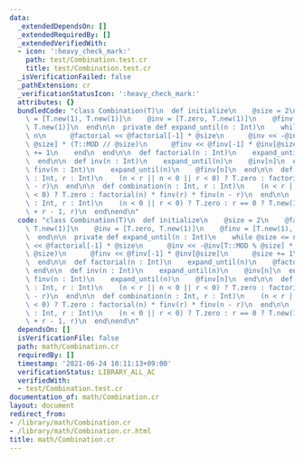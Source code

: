```yaml
---
data:
  _extendedDependsOn: []
  _extendedRequiredBy: []
  _extendedVerifiedWith:
  - icon: ':heavy_check_mark:'
    path: test/Combination.test.cr
    title: test/Combination.test.cr
  _isVerificationFailed: false
  _pathExtension: cr
  _verificationStatusIcon: ':heavy_check_mark:'
  attributes: {}
  bundledCode: "class Combination(T)\n  def initialize\n    @size = 2\n    @factorial\
    \ = [T.new(1), T.new(1)]\n    @inv = [T.zero, T.new(1)]\n    @finv = [T.new(1),\
    \ T.new(1)]\n  end\n\n  private def expand_until(n : Int)\n    while @size <=\
    \ n\n      @factorial << @factorial[-1] * @size\n      @inv << -@inv[T::MOD %\
    \ @size] * (T::MOD // @size)\n      @finv << @finv[-1] * @inv[@size]\n      @size\
    \ += 1\n    end\n  end\n\n  def factorial(n : Int)\n    expand_until(n)\n    @factorial[n]\n\
    \  end\n\n  def inv(n : Int)\n    expand_until(n)\n    @inv[n]\n  end\n\n  def\
    \ finv(n : Int)\n    expand_until(n)\n    @finv[n]\n  end\n\n  def permutation(n\
    \ : Int, r : Int)\n    (n < r || n < 0 || r < 0) ? T.zero : factorial(n) * finv(n\
    \ - r)\n  end\n\n  def combination(n : Int, r : Int)\n    (n < r || n < 0 || r\
    \ < 0) ? T.zero : factorial(n) * finv(r) * finv(n - r)\n  end\n\n  def repeated_combination(n\
    \ : Int, r : Int)\n    (n < 0 || r < 0) ? T.zero : r == 0 ? T.new(1) : combination(n\
    \ + r - 1, r)\n  end\nend\n"
  code: "class Combination(T)\n  def initialize\n    @size = 2\n    @factorial = [T.new(1),\
    \ T.new(1)]\n    @inv = [T.zero, T.new(1)]\n    @finv = [T.new(1), T.new(1)]\n\
    \  end\n\n  private def expand_until(n : Int)\n    while @size <= n\n      @factorial\
    \ << @factorial[-1] * @size\n      @inv << -@inv[T::MOD % @size] * (T::MOD //\
    \ @size)\n      @finv << @finv[-1] * @inv[@size]\n      @size += 1\n    end\n\
    \  end\n\n  def factorial(n : Int)\n    expand_until(n)\n    @factorial[n]\n \
    \ end\n\n  def inv(n : Int)\n    expand_until(n)\n    @inv[n]\n  end\n\n  def\
    \ finv(n : Int)\n    expand_until(n)\n    @finv[n]\n  end\n\n  def permutation(n\
    \ : Int, r : Int)\n    (n < r || n < 0 || r < 0) ? T.zero : factorial(n) * finv(n\
    \ - r)\n  end\n\n  def combination(n : Int, r : Int)\n    (n < r || n < 0 || r\
    \ < 0) ? T.zero : factorial(n) * finv(r) * finv(n - r)\n  end\n\n  def repeated_combination(n\
    \ : Int, r : Int)\n    (n < 0 || r < 0) ? T.zero : r == 0 ? T.new(1) : combination(n\
    \ + r - 1, r)\n  end\nend\n"
  dependsOn: []
  isVerificationFile: false
  path: math/Combination.cr
  requiredBy: []
  timestamp: '2021-06-24 10:11:13+09:00'
  verificationStatus: LIBRARY_ALL_AC
  verifiedWith:
  - test/Combination.test.cr
documentation_of: math/Combination.cr
layout: document
redirect_from:
- /library/math/Combination.cr
- /library/math/Combination.cr.html
title: math/Combination.cr
---
```

